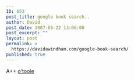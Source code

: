 ```yaml
---
ID: 653
post_title: google book search..
author: David
post_date: 2007-05-22 13:06:00
post_excerpt: ""
layout: post
permalink: >
  https://davidawindham.com/google-book-search/
published: true
---
```

A++
<a href="http://books.google.com/books?id=Hg0jKHsj6DMC&pg=PP1&ots=RXt_4zyzEB&dq=confederacy+of+dunces&sig=ZAdzeHYGXN7iBZoA-mJx-TyROq8">o'toole</a>